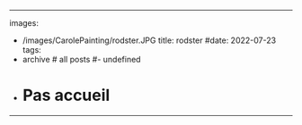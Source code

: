 
---
images:
- /images/CarolePainting/rodster.JPG
title: rodster
#date: 2022-07-23
tags:
- archive # all posts
#- undefined
- # Pas accueil


---